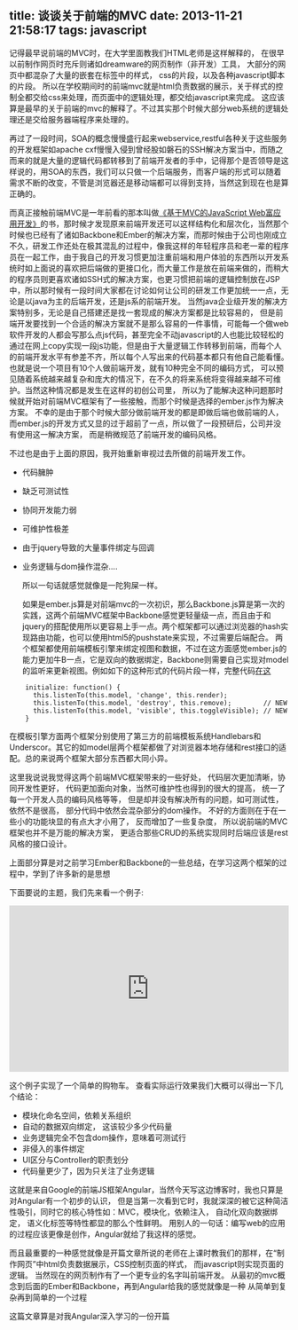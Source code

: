 title: 谈谈关于前端的MVC
date: 2013-11-21 21:58:17
tags: javascript
---

  记得最早说前端的MVC时，在大学里面教我们HTML老师是这样解释的， 在很早以前制作网页时充斥则诸如dreamware的网页制作（非开发）工具， 大部分的网页中都混杂了大量的嵌套在标签中的样式， css的片段，以及各种javascript脚本的片段。 所以在学校期间时的前端mvc就是html负责数据的展示，关于样式的控制全都交给css来处理，而页面中的逻辑处理，都交给javascript来完成。 这应该算是最早的关于前端的mvc的解释了。不过其实那个时候大部分web系统的逻辑处理还是交给服务器端程序来处理的。

 再过了一段时间，SOA的概念慢慢盛行起来webservice,restful各种关于这些服务的开发框架如apache cxf慢慢入侵到曾经股如磐石的SSH解决方案当中，而随之而来的就是大量的逻辑代码都转移到了前端开发者的手中，记得那个是否领导是这样说的，用SOA的东西，我们可以只做一个后端服务，而客户端的形式可以随着需求不断的改变，不管是浏览器还是移动端都可以得到支持，当然这到现在也是算正确的。

  而真正接触前端MVC是一年前看的那本叫做[《基于MVC的JavaScript Web富应用开发》](http://book.douban.com/subject/10733304/)的书，那时候才发现原来前端开发还可以这样结构化和层次化，当然那个时候也已经有了诸如Backbone和Ember的解决方案，而那时候由于公司也刚成立不久，研发工作还处在极其混乱的过程中，像我这样的年轻程序员和老一辈的程序员在一起工作，由于我自己的开发习惯更加注重前端和用户体验的东西所以开发系统时如上面说的喜欢把后端做的更接口化，而大量工作是放在前端来做的，而稍大的程序员则更喜欢诸如SSH式的解决方案，也更习惯把前端的逻辑控制放在JSP中，所以那时候有一段时间大家都在讨论如何让公司的研发工作更加统一一点，无论是以java为主的后端开发，还是js系的前端开发。 当然java企业级开发的解决方案特别多，无论是自己搭建还是找一套现成的解决方案都是比较容易的， 但是前端开发要找到一个合适的解决方案就不是那么容易的一件事情，可能每一个做web软件开发的人都会写那么点js代码，甚至完全不动javascript的人也能比较轻松的通过在网上copy实现一段js功能，但是由于大量逻辑工作转移到前端，而每个人的前端开发水平有参差不齐，所以每个人写出来的代码基本都只有他自己能看懂。 也就是说一个项目有10个人做前端开发，就有10种完全不同的编码方式， 可以预见随着系统越来越复杂和庞大的情况下，在不久的将来系统将变得越来越不可维护。当然这种情况都是发生在这样的初创公司里， 所以为了能解决这种问题那时候就开始对前端MVC框架有了一些接触，而那个时候是选择的ember.js作为解决方案。 不幸的是由于那个时候大部分做前端开发的都是即做后端也做前端的人， 而ember.js的开发方式又显的过于超前了一点，所以做了一段预研后，公司并没有使用这一解决方案， 而是稍微规范了前端开发的编码风格。

  不过也是由于上面的原因，我开始重新审视过去所做的前端开发工作。

* 代码臃肿
* 缺乏可测试性
* 协同开发能力弱
* 可维护性极差
* 由于jquery导致的大量事件绑定与回调
* 业务逻辑与dom操作混杂....


  所以一句话就感觉就像是一陀狗屎一样。


  如果是ember.js算是对前端mvc的一次初识，那么Backbone.js算是第一次的实践，这两个前端MVC框架中Backbone感觉更轻量级一点，而且由于和jquery的搭配使用所以更容易上手一点。两个框架都可以通过浏览器的hash实现路由功能，也可以使用html5的pushstate来实现，不过需要后端配合。 两个框架都使用前端模板引擎来绑定视图和数据，不过在这方面感觉ember.js的能力更加牛B一点，它是双向的数据绑定，Backbone则需要自己实现对model的监听来更新视图。例如如下的这种形式的代码片段一样，完整代码[在这](https://github.com/yunlzheng/backbone-sample/blob/master/static/js/views/todos.js)

```
    initialize: function() {
      this.listenTo(this.model, 'change', this.render);
      this.listenTo(this.model, 'destroy', this.remove);        // NEW
      this.listenTo(this.model, 'visible', this.toggleVisible); // NEW
    }

```

在模板引擎方面两个框架分别使用了第三方的前端模板系统Handlebars和Underscor。其它的如model层两个框架都做了对浏览器本地存储和rest接口的适配。总的来说两个框架大部分东西都大同小异。

这里我说说我觉得这两个前端MVC框架带来的一些好处， 代码层次更加清晰，协同开发性更好， 代码更加面向对象，当然可维护性也得到的很大的提高， 统一了每一个开发人员的编码风格等等， 但是却并没有解决所有的问题，如可测试性，依然不是很高， 部分代码中依然会混杂部分的dom操作。 不好的方面则在于在一些小的功能块显的有点大才小用了， 反而增加了一些复杂度， 所以说前端的MVC框架也并不是万能的解决方案， 更适合那些CRUD的系统实现同时后端应该是rest风格的接口设计。

上面部分算是对之前学习Ember和Backbone的一些总结，在学习这两个框架的过程中，学到了许多新的是思想


下面要说的主题，我们先来看一个例子:

<iframe width="100%" height="300" src="http://jsfiddle.net/yunlzheng/8N64v/embedded/" allowfullscreen="allowfullscreen" frameborder="0"></iframe>

这个例子实现了一个简单的购物车。 查看实际运行效果我们大概可以得出一下几个结论：

* 模块化命名空间，依赖关系组织
* 自动的数据双向绑定， 这该较少多少代码量
* 业务逻辑完全不包含dom操作，意味着可测试行
* 非侵入的事件绑定
* UI区分与Controller的职责划分
* 代码量更少了，因为只关注了业务逻辑

这就是来自Google的前端JS框架Angular，当然今天写这边博客时，我也只算是对Angular有一个初步的认识， 但是当第一次看到它时，我就深深的被它这种简洁性吸引，同时它的核心特性如：MVC，模块化，依赖注入， 自动化双向数据绑定， 语义化标签等特性都显的那么个性鲜明。 用别人的一句话：编写web的应用的过程应该更像是创作，Angular就给了我这样的感觉。

而且最重要的一种感觉就像是开篇文章所说的老师在上课时教我们的那样，在“制作网页”中html负责数据展示，CSS控制页面的样式， 而javascript则实现页面的逻辑。 当然现在的网页制作有了一个更专业的名字叫前端开发。 从最初的mvc概念到后面的Ember和Backbone，再到Angular给我的感觉就像是一种 从简单到复杂再到简单的一个过程

这篇文章算是对我Angular深入学习的一份开篇

